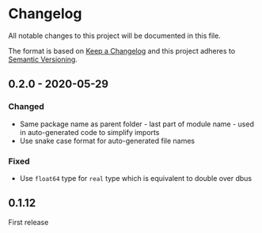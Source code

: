# Changelog #
All notable changes to this project will be documented in this file.

The format is based on [Keep a Changelog](http://keepachangelog.com/)
and this project adheres to [Semantic Versioning](http://semver.org/).


## 0.2.0 - 2020-05-29

### Changed

* Same package name as parent folder - last part of module name - used in auto-generated code to simplify imports
* Use snake case format for auto-generated file names 

### Fixed

* Use `float64` type for `real` type which is equivalent to double over dbus

## 0.1.12 

First release